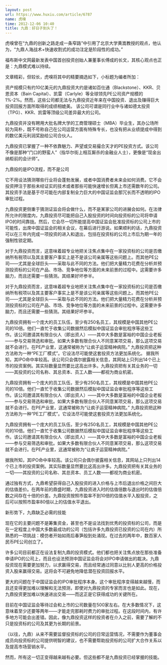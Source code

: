 ```yaml
---
layout: post
url: https://www.huxiu.com/article/6787
name: 虎嗅
time: 2012-12-06 10:40
title: 九鼎：好日子到头了！
---
```

虎嗅曾在“九鼎的创新之路走成一条窄路”中引用了北京大学黄嵩教授的观点，他认为，“九鼎人海战术+快速收割式的成功注定是阶段性的成功。”

福布斯中文网最新发表中国首创投资创始人兼董事长傅成的长文，其核心观点也正是：九鼎模式难以持续。

文章精彩，但较长，虎嗅将其中的精要摘选如下，小标题为编者所加：

资产规模只有约10亿美元的九鼎投资大约是诸如百仕通（Blackstone）、KKR、贝恩资本（Bain Capital）、凯雷（Carlyle）等全球领先PE公司资产规模的1%-2%。然而，这些公司都无法与九鼎投资近年来在中国投资、退出及赚得巨大投资回报方面所取得的成绩相媲美。 该公司可谓是同行业中与诸如德太投资（TPG）、KKR、凯雷等顶级公司差异最大的公司。

九鼎投资并没有聘用大批名牌大学的工商管理硕士（MBA）毕业生，其办公场所较为简朴，既不号称自己在公司运营方面有特殊专长，也没有把从业绩提成中得到的数亿美元利润奖励给公司合伙人。

九鼎投资已掌握了一种不依靠魅力、声望或交易撮合天才的PE投资方式。该公司不像是那种“门口的野蛮人”（指华尔街上相互厮杀的金融业人士），更像是“现金出纳柜前的会计师”。

九鼎投的是IPO流程，而不是公司

它不用设法猜测哪些行业将会蓬勃发展，或者中国消费者未来会如何消费。它不会投资押注于那些未经证实的技术或者那些可能快速增长但离上市还需数年的公司。其投资手法是基于尽可能在内部复制全力巨大的中国证监会那冗长而不透明的IPO审批过程。

九鼎投资更侧重于猜测证监会将会做什么，而不是某家公司的进展会如何。在法律所允许的限度内，九鼎投资尽可能把自己入股投资的时间向投资标的公司将申请IPO的时间靠拢。然后，它会尽一切所能提高中国证监会批准投资标的公司上市的可能性，出席中国证监会的相关会议，在幕后进行游说。如果顺利的话，九鼎投资可以在三年内完成一项投资的进入和退出，包括在投资标的公司上市后为期一年的强制性锁定期。

对于九鼎投资而言，这意味着超专业地把关注焦点集中在一家投资标的公司是否缴纳所有税项以及其主要客户事实上是不是该公司亲属等这些问题上。而其他PE公司——尤其是全球巨头——采取与此不同的方法。他们把大量精力花费在分析并预测投资标的公司在产品、市场、竞争地位等方面的未来前景的过程中。这需要许多脑力，而且还需要一些猜测。其结果好坏参半。

对于九鼎投资而言，这意味着超专业地把关注焦点集中在一家投资标的公司是否缴纳所有税项以及其主要客户事实上是不是该公司亲属等这些问题上。而其他PE公司——尤其是全球巨头——采取与此不同的方法。他们把大量精力花费在分析并预测投资标的公司在产品、市场、竞争地位等方面的未来前景的过程中。这需要许多脑力，而且还需要一些猜测。其结果好坏参半。

九鼎投资拥有一个庞大的员工队伍，至少有250名员工，其规模是中国其他PE公司的10倍。他们一直忙于收集公司数据然后模拟中国证监会审批程序等这些工作。该公司邀请其有限合伙人（即出资人）——其中大多数是富裕的中国企业老板——参与交易筛选和审批。如果大多数有限合伙人不同意某项交易，那么这项交易就不会进行。在PE产业里，这通常被称为“让疯子运营精神病院。” 九鼎投资把这种方法称为一种“PE工厂模式”。它设法尽可能使这套投资方法更加系统化。 据我所知，其IPO命中率较高。该公司只会偶尔披露相关信息，其网站上只列出14个已上市的投资案例。其实际数量显然要比这高出许多。九鼎投资把有关其业务的一切——其投资的公司名称、其总资本、员工人数——都视为商业机密。

九鼎投资拥有一个庞大的员工队伍，至少有250名员工，其规模是中国其他PE公司的10倍。他们一直忙于收集公司数据然后模拟中国证监会审批程序等这些工作。该公司邀请其有限合伙人（即出资人）——其中大多数是富裕的中国企业老板——参与交易筛选和审批。如果大多数有限合伙人不同意某项交易，那么这项交易就不会进行。在PE产业里，这通常被称为“让疯子运营精神病院。” 九鼎投资把这种方法称为一种“PE工厂模式”。它设法尽可能使这套投资方法更加系统化。

九鼎投资拥有一个庞大的员工队伍，至少有250名员工，其规模是中国其他PE公司的10倍。他们一直忙于收集公司数据然后模拟中国证监会审批程序等这些工作。该公司邀请其有限合伙人（即出资人）——其中大多数是富裕的中国企业老板——参与交易筛选和审批。如果大多数有限合伙人不同意某项交易，那么这项交易就不会进行。在PE产业里，这通常被称为“让疯子运营精神病院。”

据我所知，其IPO命中率较高。该公司只会偶尔披露相关信息，其网站上只列出14个已上市的投资案例。其实际数量显然要比这高出许多。九鼎投资把有关其业务的一切——其投资的公司名称、其总资本、员工人数——都视为商业机密。

通过独有方式，九鼎希望获得自己入股投资的进入价格与上市后退出价格之间巨大的估值差价。在两年前的鼎盛时期，九鼎投资进入时的估值倍数与退出时的估值倍数之间存在十倍的价差。九鼎投资按照市盈率不到10倍的估值水平入股投资，之后可以按照市盈率80倍以上的估值水平退出。

新形势下，九鼎缺乏必需的技能

现在它的主要问题不是筹集资金，甚至也不是设法找到优秀的投资标的公司，而是在一定程度上中国大多数最成功的公司（包括许多九鼎投资已投资的公司在内）所熟悉的一项挑战：模仿者开始如雨后春笋般到处涌现。在过去的两年中，数百家人民币PE公司创立了。

许多公司目前都正在设法复制九鼎的投资模式。他们都也把关注焦点放在那些准备申请IPO的公司上，而且也设法预测中国证监会将会对IPO申请做出的裁决。九鼎投资现在需要更加努力，以求赢得交易，而且经常通过同意以比别人更高的价格投资入股来赢得交易。这将会不可避免地降低潜在投资回报水平。

更大的问题在于中国证监会的IPO审批程序本身。这个审批程序变得越来越慢，而且还变得更加难以理解和无法预测，即使对九鼎投资的专家而言也是如此。现在，九鼎投资更加难以快速进出交易——而这正是它获得成功的关键所在。

目前在中国证监会等待过会和上市的公司数量在500家左右。在大多数情况下，这意味着至少还要等两年——才能走完那耗时费力的审批过程。在这段时间内，有许多地方可能会出差错。因此，像九鼎投资这样的投资者在介入之前，需要了解的不只是投资标的公司及其更为长期的前景。

（以往，九鼎）从来不需要监督投资标的公司的日常运营情况，不需要作为董事会成员向投资标的公司提供明智的建议，也不需要帮助投资标的公司扩大合作关系以及提高市场营销水平。

然而，所有这一切正变得越来越有必要。但这些都不是九鼎投资已经掌握的技能。

